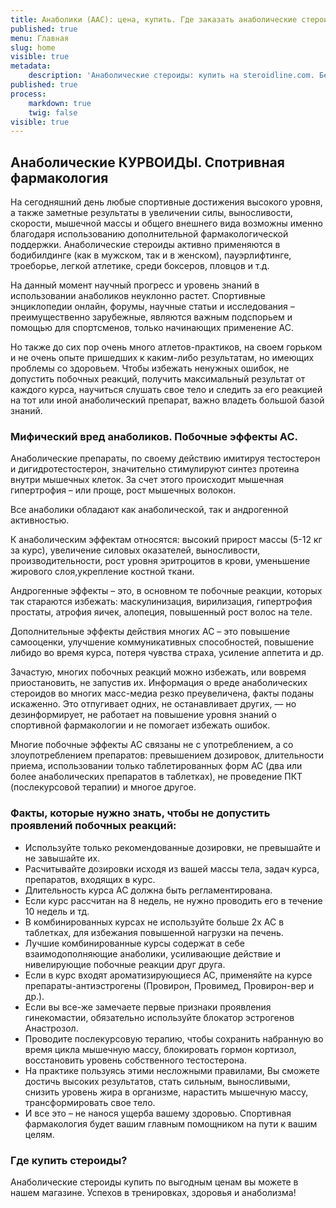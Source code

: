 ```yaml
---
title: Анаболики (ААС): цена, купить. Где заказать анаболические стероиды? Продажа стероидов, спорт фарма, отзывы.
published: true
menu: Главная
slug: home
visible: true
metadata:
    description: 'Анаболические стероиды: купить на steroidline.com. Безопасный заказ и доставка. Прямые поставки от производителей, высокое качество, наилучшие цены на любые виды анаболических стероидов и препаратов для мышечной массы.'
published: true
process:
    markdown: true
    twig: false
visible: true
---
```


## **Анаболические КУРВОИДЫ. Спотривная фармакология**

На сегодняшний день любые спортивные достижения высокого уровня, а также заметные результаты в увеличении силы, выносливости, скорости, мышечной массы и общего внешнего вида возможны именно благодаря использованию  дополнительной фармакологической поддержки. Анаболические стероиды активно применяются в бодибилдинге (как в мужском, так и в женском), пауэрлифтинге, троеборье, легкой атлетике, среди боксеров, пловцов и
т.д.

На данный момент научный прогресс и уровень знаний в использовании анаболиков неуклонно растет. Спортивные энциклопедии онлайн, форумы, научные статьи и исследования – преимущественно зарубежные, являются важным подспорьем и помощью для спортсменов, только начинающих применение АС.

Но также до сих пор очень много атлетов-практиков, на своем горьком и не очень опыте пришедших к каким-либо результатам, но имеющих проблемы со здоровьем. Чтобы избежать ненужных ошибок, не допустить побочных реакций, получить максимальный результат от каждого курса, научиться слушать свое тело и следить за его реакцией на тот или иной анаболический препарат, важно владеть большой базой знаний.


### **Мифический вред анаболиков. Побочные эффекты АС.**

Анаболические препараты, по своему действию имитируя тестостерон и дигидротестостерон, значительно стимулируют синтез протеина внутри мышечных клеток. За счет этого происходит мышечная гипертрофия – или проще, рост мышечных волокон.

Все анаболики обладают как анаболической, так и андрогенной активностью.

К анаболическим эффектам относятся: высокий прирост массы (5-12 кг за курс), увеличение силовых  оказателей, выносливости, производительности, рост уровня эритроцитов в крови, уменьшение жирового слоя,укрепление костной ткани.

Андрогенные эффекты – это, в основном те побочные реакции, которых так стараются избежать:  маскулинизация, вирилизация, гипертрофия простаты, атрофия яичек, алопеция, повышенный рост волос на теле.

Дополнительные эффекты действия многих АС – это повышение самооценки, улучшение коммуникативных способностей, повышение либидо во время курса, потеря чувства страха, усиление аппетита и др.

Зачастую, многих побочных реакций можно избежать, или вовремя приостановить, не запустив их. Информация о вреде анаболических стероидов во многих масс-медиа резко преувеличена, факты поданы искаженно. Это отпугивает одних, не останавливает других, — но дезинформирует, не работает на повышение уровня знаний о спортивной фармакологии и не помогает избежать ошибок.

Многие побочные эффекты АС связаны не с употреблением, а со злоупотреблением препаратов: превышением дозировок, длительности приема, использовании только таблетированных форм АС (два или более
анаболических препаратов в таблетках), не проведение ПКТ (послекурсовой терапии) и многое другое.


### **Факты, которые нужно знать, чтобы не допустить проявлений побочных реакций:**

* Используйте только рекомендованные дозировки, не превышайте и не завышайте их. 
* Расчитывайте дозировки исходя из вашей массы тела, задач курса, препаратов, входящих в курс.
* Длительность курса АС должна быть регламентирована.
* Если курс рассчитан на 8 недель, не нужно проводить его в течение 10 недель и тд.
* В комбинированных курсах не используйте больше 2х АС в таблетках, для избежания повышенной нагрузки на печень.
* Лучшие комбинированные курсы содержат в себе взаимодополняющие анаболики, усиливающие действие и нивелирующие побочные реакции друг друга.
* Если в курс входят ароматизирующиеся АС, применяйте на курсе препараты-антиэстрогены (Провирон, Провимед, Провирон-вер и др.).
* Если вы все-же замечаете первые признаки проявления гинекомастии, обязательно используйте блокатор эстрогенов Анастрозол.
* Проводите послекурсовую терапию, чтобы сохранить набранную во время цикла мышечную массу, блокировать гормон кортизол, восстановить уровень собственного тестостерона.
* На практике пользуясь этими несложными правилами, Вы сможете достичь высоких результатов, стать сильным, выносливыми, снизить уровень жира в организме, нарастить мышечную массу, трансформировать свое тело. 
* И все это – не нанося ущерба вашему здоровью. Спортивная фармакология будет вашим главным помощником на пути к вашим целям.


### **Где купить стероиды?**

Анаболические стероиды купить по выгодным ценам вы можете в нашем магазине. Успехов в тренировках, здоровья и анаболизма!
